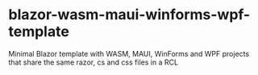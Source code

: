 # blazor-wasm-maui-winforms-wpf-template
Minimal Blazor template with WASM, MAUI, WinForms and WPF projects that share the same razor, cs and css files in a RCL
